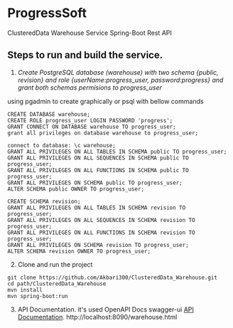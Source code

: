 
# ProgressSoft
ClusteredData Warehouse Service Spring-Boot Rest API

## Steps to run and build the service.

1. *Create PostgreSQL database (warehouse) with two schema {public, revision} and role {userName:progress_user, password:progress} and grant both schemas permisions to progress_user*

using pgadmin to create graphically or psql with bellow commands 
 
 ```
CREATE DATABASE warehouse;
CREATE ROLE progress_user LOGIN PASSWORD 'progress';
GRANT CONNECT ON DATABASE warehouse TO progress_user;
grant all privileges on database warehouse to progress_user; 
  
connect to database: \c warehouse;
GRANT ALL PRIVILEGES ON ALL TABLES IN SCHEMA public TO progress_user;
GRANT ALL PRIVILEGES ON ALL SEQUENCES IN SCHEMA public TO progress_user;
GRANT ALL PRIVILEGES ON ALL FUNCTIONS IN SCHEMA public TO progress_user;
GRANT ALL PRIVILEGES ON SCHEMA public TO progress_user;
ALTER SCHEMA public OWNER TO progress_user;

CREATE SCHEMA revision;
GRANT ALL PRIVILEGES ON ALL TABLES IN SCHEMA revision TO progress_user;
GRANT ALL PRIVILEGES ON ALL SEQUENCES IN SCHEMA revision TO progress_user;
GRANT ALL PRIVILEGES ON ALL FUNCTIONS IN SCHEMA revision TO progress_user;
GRANT ALL PRIVILEGES ON SCHEMA revision TO progress_user;
ALTER SCHEMA revision OWNER TO progress_user;
```

2. Clone and run the project
```
git clone https://github.com/Akbari300/ClusteredData_Warehouse.git
cd path/ClusteredData_Warehouse
mvn install
mvn spring-boot:run
```

3. API Documentation. it's used OpenAPI Docs swagger-ui  [API Documentation](http://localhost:8090/warehouse.html). 
http://localhost:8090/warehouse.html


<!-- ## To run the service in multiple instances 
in case of to scale up the application to be able to run in multiple instances, one of the solution is implementing Messaging Queue Architecture 
Particularly using RabbitMQ 
the concept of producing/consuming message from broker(message queue), that load balance between workers. 
each client send requets to message queue and consumers process the message.  to ensure data consistency one of the way is that spring-boot has notation like @transactional implmented in makeTransaction() method. it ensure Atomicity in transaction.   -->
